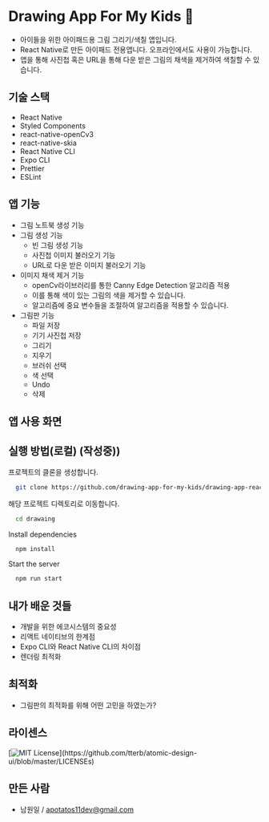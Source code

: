 # Drawing App For My Kids 🎨

- 아이들을 위한 아이패드용 그림 그리기/색칠 앱입니다.
- React Native로 만든 아이패드 전용앱니다. 오프라인에서도 사용이 가능합니다.
- 앱을 통해 사진첩 혹은 URL을 통해 다운 받은 그림의 채색을 제거하여 색칠할 수 있습니다.

## 기술 스택

- React Native
- Styled Components
- react-native-openCv3
- react-native-skia
- React Native CLI
- Expo CLI
- Prettier
- ESLint

## 앱 기능

- 그림 노트북 생성 기능
- 그림 생성 기능
  - 빈 그림 생성 기능
  - 사진첩 이미지 불러오기 기능
  - URL로 다운 받은 이미지 불러오기 기능
- 이미지 채색 제거 기능
  - openCv라이브러리를 통한 Canny Edge Detection 알고리즘 적용
  - 이를 통해 색이 있는 그림의 색을 제거할 수 있습니다.
  - 알고리즘에 중요 변수들을 조절하여 알고리즘을 적용할 수 있습니다.
- 그림판 기능
  - 파일 저장
  - 기기 사진첩 저장
  - 그리기
  - 지우기
  - 브러쉬 선택
  - 색 선택
  - Undo
  - 삭제

## 앱 사용 화면

## 실행 방법(로컬) (작성중))

프로젝트의 클론을 생성합니다.

```bash
  git clone https://github.com/drawing-app-for-my-kids/drawing-app-react-native.git
```

해당 프로젝트 디렉토리로 이동합니다.

```bash
  cd drawaing
```

Install dependencies

```bash
  npm install
```

Start the server

```bash
  npm run start
```

## 내가 배운 것들

- 개발을 위한 에코시스템의 중요성
- 리액트 네이티브의 한계점
- Expo CLI와 React Native CLI의 차이점
- 렌더링 최적화

## 최적화

- 그림판의 최적화를 위해 어떤 고민을 하였는가?

## 라이센스

[![MIT License](https://img.shields.io/apm/l/atomic-design-ui.svg?)](https://github.com/tterb/atomic-design-ui/blob/master/LICENSEs)

## 만든 사람

- 남원일 / apotatos11dev@gmail.com
